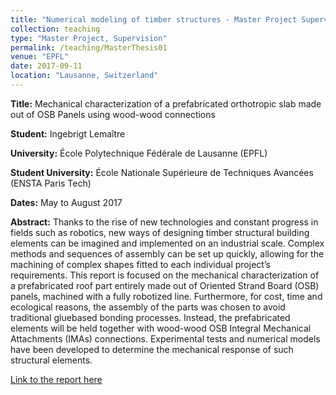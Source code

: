 ```yaml
---
title: "Numerical modeling of timber structures - Master Project Supervision"
collection: teaching
type: "Master Project, Supervision"
permalink: /teaching/MasterThesis01
venue: "EPFL"
date: 2017-09-11
location: "Lausanne, Switzerland"
---
```

**Title:** Mechanical characterization of a prefabricated orthotropic slab made out of OSB Panels using wood-wood connections

**Student:** Ingebrigt Lemaître

**University:** École Polytechnique Fédérale de Lausanne (EPFL)

**Student University:** École Nationale Supérieure de Techniques Avancées (ENSTA Paris Tech)

**Dates:** May to August 2017

**Abstract:** Thanks to the rise of new technologies and constant progress in fields such as robotics, new ways of designing timber structural building elements can be imagined and implemented on an industrial scale. Complex methods and sequences of assembly can be set up quickly, allowing for the machining of complex shapes fitted to each individual project’s requirements. This report is focused on the mechanical characterization of a prefabricated roof part entirely made out of Oriented Strand Board (OSB) panels, machined with a fully robotized line. Furthermore, for cost, time and ecological reasons, the assembly of the parts was chosen to avoid traditional gluebased bonding processes. Instead, the prefabricated elements will be held together with wood-wood OSB Integral Mechanical Attachments (IMAs) connections. Experimental tests and numerical models have been developed to determine the mechanical response of such structural elements.

[Link to the report here](https://infoscience.epfl.ch/record/232905?ln=fr)
